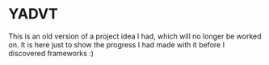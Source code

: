 # YADVT

This is an old version of a project idea I had, which will no longer be worked on. It is here just to show the progress I had made with it before I discovered frameworks :)
